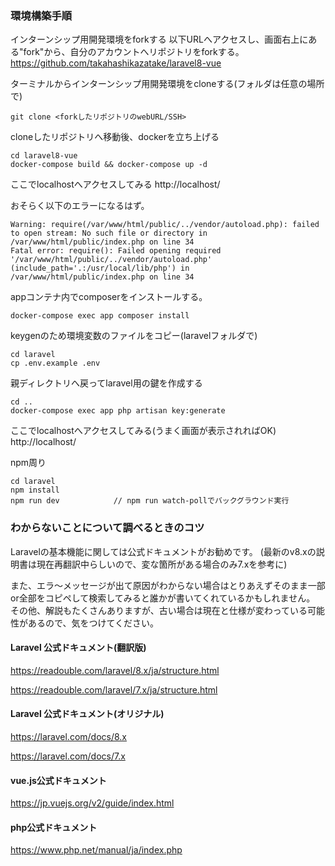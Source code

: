 ### 環境構築手順
インターンシップ用開発環境をforkする
以下URLへアクセスし、画面右上にある"fork"から、自分のアカウントへリポジトリをforkする。
https://github.com/takahashikazatake/laravel8-vue

ターミナルからインターンシップ用開発環境をcloneする(フォルダは任意の場所で)
```
git clone <forkしたリポジトリのwebURL/SSH>
```

cloneしたリポジトリへ移動後、dockerを立ち上げる
```
cd laravel8-vue
docker-compose build && docker-compose up -d
```

ここでlocalhostへアクセスしてみる
http://localhost/

おそらく以下のエラーになるはず。
```
Warning: require(/var/www/html/public/../vendor/autoload.php): failed to open stream: No such file or directory in /var/www/html/public/index.php on line 34
Fatal error: require(): Failed opening required '/var/www/html/public/../vendor/autoload.php' (include_path='.:/usr/local/lib/php') in /var/www/html/public/index.php on line 34
```

appコンテナ内でcomposerをインストールする。
```
docker-compose exec app composer install
```

keygenのため環境変数のファイルをコピー(laravelフォルダで)
```
cd laravel
cp .env.example .env
```

親ディレクトリへ戻ってlaravel用の鍵を作成する
```
cd ..
docker-compose exec app php artisan key:generate
```

ここでlocalhostへアクセスしてみる(うまく画面が表示されればOK)
http://localhost/

npm周り
```
cd laravel
npm install
npm run dev            // npm run watch-pollでバックグラウンド実行
```


### わからないことについて調べるときのコツ
Laravelの基本機能に関しては公式ドキュメントがお勧めです。
(最新のv8.xの説明書は現在再翻訳中らしいので、変な箇所がある場合のみ7.xを参考に)

また、エラ〜メッセージが出て原因がわからない場合はとりあえずそのまま一部or全部をコピペして検索してみると誰かが書いてくれているかもしれません。
その他、解説もたくさんありますが、古い場合は現在と仕様が変わっている可能性があるので、気をつけてください。

#### Laravel 公式ドキュメント(翻訳版)
https://readouble.com/laravel/8.x/ja/structure.html

https://readouble.com/laravel/7.x/ja/structure.html

#### Laravel 公式ドキュメント(オリジナル)
https://laravel.com/docs/8.x

https://laravel.com/docs/7.x

#### vue.js公式ドキュメント
https://jp.vuejs.org/v2/guide/index.html

#### php公式ドキュメント
https://www.php.net/manual/ja/index.php
